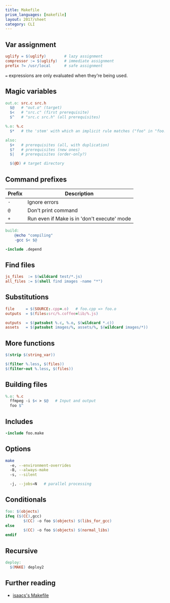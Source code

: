 ```yaml
---
title: Makefile
prism_languages: [makefile]
layout: 2017/sheet
category: CLI
---
```


## Var assignment

```makefile
uglify = $(uglify)        # lazy assignment
compressor := $(uglify)   # immediate assignment
prefix ?= /usr/local      # safe assignment
```

`=` expressions are only evaluated when they're being used.

## Magic variables

```makefile
out.o: src.c src.h
  $@   # "out.o" (target)
  $<   # "src.c" (first prerequisite)
  $^   # "src.c src.h" (all prerequisites)

%.o: %.c
  $*   # the 'stem' with which an implicit rule matches ("foo" in "foo.c")

also:
  $+   # prerequisites (all, with duplication)
  $?   # prerequisites (new ones)
  $|   # prerequisites (order-only?)

  $(@D) # target directory
```

## Command prefixes

| Prefix | Description                                 |
| ------ | ------------------------------------------- |
| `-`    | Ignore errors                               |
| `@`    | Don't print command                         |
| `+`    | Run even if Make is in 'don't execute' mode |

```makefile
build:
    @echo "compiling"
    -gcc $< $@

-include .depend
```

## Find files

```makefile
js_files  := $(wildcard test/*.js)
all_files := $(shell find images -name "*")
```

## Substitutions

```makefile
file     = $(SOURCE:.cpp=.o)   # foo.cpp => foo.o
outputs  = $(files:src/%.coffee=lib/%.js)

outputs  = $(patsubst %.c, %.o, $(wildcard *.c))
assets   = $(patsubst images/%, assets/%, $(wildcard images/*))
```

## More functions

```makefile
$(strip $(string_var))

$(filter %.less, $(files))
$(filter-out %.less, $(files))
```

## Building files

```makefile
%.o: %.c
  ffmpeg -i $< > $@   # Input and output
  foo $^
```

## Includes

```makefile
-include foo.make
```

## Options

```sh
make
  -e, --environment-overrides
  -B, --always-make
  -s, --silent

  -j, --jobs=N   # parallel processing
```

## Conditionals

```makefile
foo: $(objects)
ifeq ($(CC),gcc)
        $(CC) -o foo $(objects) $(libs_for_gcc)
else
        $(CC) -o foo $(objects) $(normal_libs)
endif
```

## Recursive

```makefile
deploy:
  $(MAKE) deploy2
```

## Further reading

- [isaacs's Makefile](https://gist.github.com/isaacs/62a2d1825d04437c6f08)
